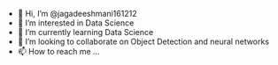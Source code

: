 - 👋 Hi, I’m @jagadeeshmani161212
- 👀 I’m interested in Data Science
- 🌱 I’m currently learning Data Science
- 💞️ I’m looking to collaborate on Object Detection and neural networks
- 📫 How to reach me ...

<!---
jagadeeshmani161212/jagadeeshmani161212 is a ✨ special ✨ repository because its `README.md` (this file) appears on your GitHub profile.
You can click the Preview link to take a look at your changes.
--->
